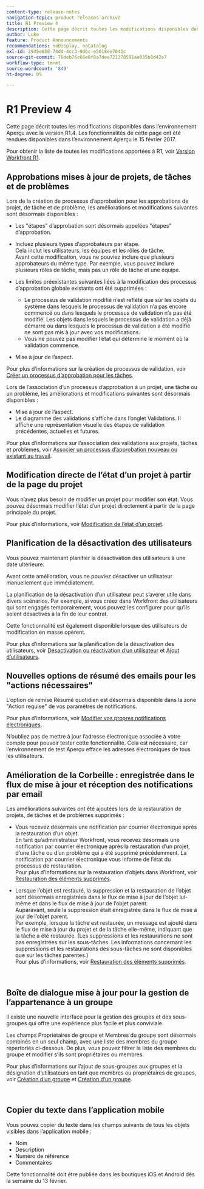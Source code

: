 ```yaml
---
content-type: release-notes
navigation-topic: product-releases-archive
title: R1 Preview 4
description: Cette page décrit toutes les modifications disponibles dans l’environnement Aperçu avec la version R1.4. Les fonctionnalités de cette page ont été rendues disponibles dans l’environnement Aperçu le 15 février 2017.
author: Luke
feature: Product Announcements
recommendations: noDisplay, noCatalog
exl-id: 2945e058-74dd-4cc3-9d6c-e5618ee7041c
source-git-commit: 76deb76c66e8f8a7dea721378591ae035b8d42e7
workflow-type: tm+mt
source-wordcount: '849'
ht-degree: 0%

---
```


# R1 Preview 4

Cette page décrit toutes les modifications disponibles dans l’environnement Aperçu avec la version R1.4. Les fonctionnalités de cette page ont été rendues disponibles dans l’environnement Aperçu le 15 février 2017.

Pour obtenir la liste de toutes les modifications apportées à R1, voir [Version Workfront R1](../../../../product-announcements/product-releases/quarterly-release-archive/r1-release-activity/workfront-r1-release.md).

## Approbations mises à jour de projets, de tâches et de problèmes

Lors de la création de processus d’approbation pour les approbations de projet, de tâche et de problème, les améliorations et modifications suivantes sont désormais disponibles : 

* Les &quot;étapes&quot; d’approbation sont désormais appelées &quot;étapes&quot; d’approbation.
* Incluez plusieurs types d’approbateurs par étape.\
  Cela inclut les utilisateurs, les équipes et les rôles de tâche.\
  Avant cette modification, vous ne pouviez inclure que plusieurs approbateurs du même type. Par exemple, vous pouvez inclure plusieurs rôles de tâche, mais pas un rôle de tâche et une équipe.

* Les limites préexistantes suivantes liées à la modification des processus d’approbation globale existants ont été supprimées :

   * Le processus de validation modifié n’est reflété que sur les objets du système dans lesquels le processus de validation n’a pas encore commencé ou dans lesquels le processus de validation n’a pas été modifié. Les objets dans lesquels le processus de validation a déjà démarré ou dans lesquels le processus de validation a été modifié ne sont pas mis à jour avec vos modifications.
   * Vous ne pouvez pas modifier l’état qui détermine le moment où la validation commence.

* Mise à jour de l’aspect.

Pour plus d’informations sur la création de processus de validation, voir [Créer un processus d’approbation pour les tâches](../../../../administration-and-setup/customize-workfront/configure-approval-milestone-processes/create-approval-processes.md).

Lors de l’association d’un processus d’approbation à un projet, une tâche ou un problème, les améliorations et modifications suivantes sont désormais disponibles :

* Mise à jour de l’aspect.
* Le diagramme des validations s’affiche dans l’onglet Validations. Il affiche une représentation visuelle des étapes de validation précédentes, actuelles et futures.

Pour plus d’informations sur l’association des validations aux projets, tâches et problèmes, voir [Associer un processus d’approbation nouveau ou existant au travail](../../../../review-and-approve-work/manage-approvals/associate-approval-with-work.md).

## Modification directe de l’état d’un projet à partir de la page du projet

Vous n’avez plus besoin de modifier un projet pour modifier son état. Vous pouvez désormais modifier l’état d’un projet directement à partir de la page principale du projet.

Pour plus d’informations, voir [Modification de l’état d’un projet](../../../../manage-work/projects/manage-projects/change-project-status.md).

## Planification de la désactivation des utilisateurs

Vous pouvez maintenant planifier la désactivation des utilisateurs à une date ultérieure.

Avant cette amélioration, vous ne pouviez désactiver un utilisateur manuellement que immédiatement.

La planification de la désactivation d’un utilisateur peut s’avérer utile dans divers scénarios. Par exemple, si vous créez dans Workfront des utilisateurs qui sont engagés temporairement, vous pouvez les configurer pour qu’ils soient désactivés à la fin de leur contrat.

Cette fonctionnalité est également disponible lorsque des utilisateurs de modification en masse opèrent. 

Pour plus d’informations sur la planification de la désactivation des utilisateurs, voir [Désactivation ou réactivation d’un utilisateur](../../../../administration-and-setup/add-users/create-and-manage-users/deactivate-a-user.md) et [Ajout d’utilisateurs](../../../../administration-and-setup/add-users/create-and-manage-users/add-users.md).

## Nouvelles options de résumé des emails pour les &quot;actions nécessaires&quot;

L’option de remise Résumé quotidien est désormais disponible dans la zone &quot;Action requise&quot; de vos paramètres de notifications.

Pour plus d’informations, voir [Modifier vos propres notifications électroniques](../../../../workfront-basics/using-notifications/activate-or-deactivate-your-own-event-notifications.md).

N’oubliez pas de mettre à jour l’adresse électronique associée à votre compte pour pouvoir tester cette fonctionnalité. Cela est nécessaire, car l’environnement de test Aperçu efface les adresses électroniques de tous les utilisateurs.

## Amélioration de la Corbeille : enregistrée dans le flux de mise à jour et réception des notifications par email

Les améliorations suivantes ont été ajoutées lors de la restauration de projets, de tâches et de problèmes supprimés :

* Vous recevez désormais une notification par courrier électronique après la restauration d’un objet.\
  En tant qu’administrateur Workfront, vous recevez désormais une notification par courrier électronique après la restauration d’un projet, d’une tâche ou d’un problème qui a été supprimé précédemment. La notification par courrier électronique vous informe de l’état du processus de restauration.\
  Pour plus d’informations sur la restauration d’objets dans Workfront, voir [Restauration des éléments supprimés](../../../../administration-and-setup/manage-workfront/manage-deleted-items/restore-deleted-items.md).

* Lorsque l’objet est restauré, la suppression et la restauration de l’objet sont désormais enregistrées dans le flux de mise à jour de l’objet lui-même et dans le flux de mise à jour de l’objet parent.\
  Auparavant, seule la suppression était enregistrée dans le flux de mise à jour de l’objet parent.\
  Par exemple, lorsque la tâche est restaurée, un message est ajouté dans le flux de mise à jour du projet et de la tâche elle-même, indiquant que la tâche a été restaurée. (Les suppressions et les restaurations ne sont pas enregistrées sur les sous-tâches. Les informations concernant les suppressions et les restaurations des sous-tâches ne sont disponibles que sur les tâches parentes.)\
  Pour plus d’informations, voir [Restauration des éléments supprimés](../../../../administration-and-setup/manage-workfront/manage-deleted-items/restore-deleted-items.md).

 

## Boîte de dialogue mise à jour pour la gestion de l’appartenance à un groupe

Il existe une nouvelle interface pour la gestion des groupes et des sous-groupes qui offre une expérience plus facile et plus conviviale.

Les champs Propriétaires de groupe et Membres du groupe sont désormais combinés en un seul champ, avec une liste des membres du groupe répertoriés ci-dessous. De plus, vous pouvez filtrer la liste des membres du groupe et modifier s’ils sont propriétaires ou membres. 

Pour plus d’informations sur l’ajout de sous-groupes aux groupes et la désignation d’utilisateurs en tant que membres ou propriétaires de groupes, voir [Création d’un groupe](../../../../administration-and-setup/manage-groups/create-and-manage-groups/create-a-group.md) et [Création d’un groupe](../../../../administration-and-setup/manage-groups/create-and-manage-groups/create-a-group.md). 

 

## Copier du texte dans l’application mobile

Vous pouvez copier du texte dans les champs suivants de tous les objets visibles dans l’application mobile :

* Nom
* Description
* Numéro de référence
* Commentaires

Cette fonctionnalité doit être publiée dans les boutiques iOS et Android dès la semaine du 13 février.
